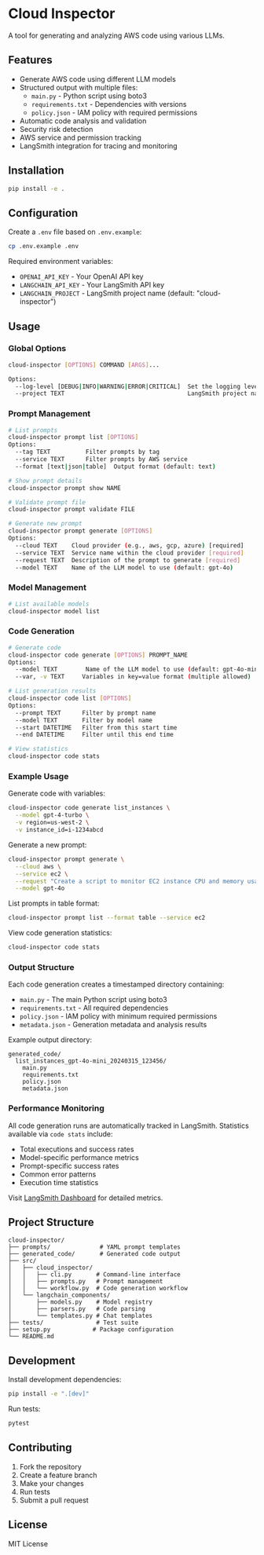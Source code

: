 # Cloud Inspector

A tool for generating and analyzing AWS code using various LLMs.

## Features

- Generate AWS code using different LLM models
- Structured output with multiple files:
  - `main.py` - Python script using boto3
  - `requirements.txt` - Dependencies with versions
  - `policy.json` - IAM policy with required permissions
- Automatic code analysis and validation
- Security risk detection
- AWS service and permission tracking
- LangSmith integration for tracing and monitoring

## Installation

```bash
pip install -e .
```

## Configuration

Create a `.env` file based on `.env.example`:

```bash
cp .env.example .env
```

Required environment variables:

- `OPENAI_API_KEY` - Your OpenAI API key
- `LANGCHAIN_API_KEY` - Your LangSmith API key
- `LANGCHAIN_PROJECT` - LangSmith project name (default: "cloud-inspector")

## Usage

### Global Options

```bash
cloud-inspector [OPTIONS] COMMAND [ARGS]...

Options:
  --log-level [DEBUG|INFO|WARNING|ERROR|CRITICAL]  Set the logging level (default: INFO)
  --project TEXT                                   LangSmith project name (default: cloud-inspector)
```

### Prompt Management

```bash
# List prompts
cloud-inspector prompt list [OPTIONS]
Options:
  --tag TEXT          Filter prompts by tag
  --service TEXT      Filter prompts by AWS service
  --format [text|json|table]  Output format (default: text)

# Show prompt details
cloud-inspector prompt show NAME

# Validate prompt file
cloud-inspector prompt validate FILE

# Generate new prompt
cloud-inspector prompt generate [OPTIONS]
Options:
  --cloud TEXT    Cloud provider (e.g., aws, gcp, azure) [required]
  --service TEXT  Service name within the cloud provider [required]
  --request TEXT  Description of the prompt to generate [required]
  --model TEXT    Name of the LLM model to use (default: gpt-4o)
```

### Model Management

```bash
# List available models
cloud-inspector model list
```

### Code Generation

```bash
# Generate code
cloud-inspector code generate [OPTIONS] PROMPT_NAME
Options:
  --model TEXT        Name of the LLM model to use (default: gpt-4o-mini)
  --var, -v TEXT     Variables in key=value format (multiple allowed)

# List generation results
cloud-inspector code list [OPTIONS]
Options:
  --prompt TEXT      Filter by prompt name
  --model TEXT       Filter by model name
  --start DATETIME   Filter from this start time
  --end DATETIME     Filter until this end time

# View statistics
cloud-inspector code stats
```

### Example Usage

Generate code with variables:

```bash
cloud-inspector code generate list_instances \
  --model gpt-4-turbo \
  -v region=us-west-2 \
  -v instance_id=i-1234abcd
```

Generate a new prompt:

```bash
cloud-inspector prompt generate \
  --cloud aws \
  --service ec2 \
  --request "Create a script to monitor EC2 instance CPU and memory usage" \
  --model gpt-4o
```

List prompts in table format:

```bash
cloud-inspector prompt list --format table --service ec2
```

View code generation statistics:

```bash
cloud-inspector code stats
```

### Output Structure

Each code generation creates a timestamped directory containing:

- `main.py` - The main Python script using boto3
- `requirements.txt` - All required dependencies
- `policy.json` - IAM policy with minimum required permissions
- `metadata.json` - Generation metadata and analysis results

Example output directory:

```text
generated_code/
  list_instances_gpt-4o-mini_20240315_123456/
    main.py
    requirements.txt
    policy.json
    metadata.json
```

### Performance Monitoring

All code generation runs are automatically tracked in LangSmith. Statistics available via `code stats` include:

- Total executions and success rates
- Model-specific performance metrics
- Prompt-specific success rates
- Common error patterns
- Execution time statistics

Visit [LangSmith Dashboard](https://smith.langchain.com) for detailed metrics.

## Project Structure

```text
cloud-inspector/
├── prompts/              # YAML prompt templates
├── generated_code/       # Generated code output
├── src/
│   ├── cloud_inspector/
│   │   ├── cli.py       # Command-line interface
│   │   ├── prompts.py   # Prompt management
│   │   └── workflow.py  # Code generation workflow
│   └── langchain_components/
│       ├── models.py    # Model registry
│       ├── parsers.py   # Code parsing
│       └── templates.py # Chat templates
├── tests/               # Test suite
├── setup.py            # Package configuration
└── README.md
```

## Development

Install development dependencies:

```bash
pip install -e ".[dev]"
```

Run tests:

```bash
pytest
```

## Contributing

1. Fork the repository
2. Create a feature branch
3. Make your changes
4. Run tests
5. Submit a pull request

## License

MIT License
